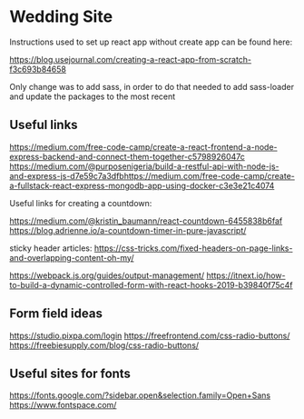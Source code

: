 
# Wedding Site

Instructions used to set up react app without create app can be found here: 

https://blog.usejournal.com/creating-a-react-app-from-scratch-f3c693b84658

Only change was to add sass, in order to do that needed to add sass-loader and update the packages to the most recent


## Useful links

https://medium.com/free-code-camp/create-a-react-frontend-a-node-express-backend-and-connect-them-together-c5798926047c 
https://medium.com/@purposenigeria/build-a-restful-api-with-node-js-and-express-js-d7e59c7a3dfbhttps://medium.com/free-code-camp/create-a-fullstack-react-express-mongodb-app-using-docker-c3e3e21c4074
                                                                                               
                                                                                               
Useful links for creating a countdown: 
                                                                                           
https://medium.com/@kristin_baumann/react-countdown-6455838b6faf
https://blog.adrienne.io/a-countdown-timer-in-pure-javascript/
                                                                                           
sticky header articles:
https://css-tricks.com/fixed-headers-on-page-links-and-overlapping-content-oh-my/

https://webpack.js.org/guides/output-management/
https://itnext.io/how-to-build-a-dynamic-controlled-form-with-react-hooks-2019-b39840f75c4f

## Form field ideas

https://studio.pixpa.com/login
https://freefrontend.com/css-radio-buttons/
https://freebiesupply.com/blog/css-radio-buttons/


## Useful sites for fonts
https://fonts.google.com/?sidebar.open&selection.family=Open+Sans
https://www.fontspace.com/
